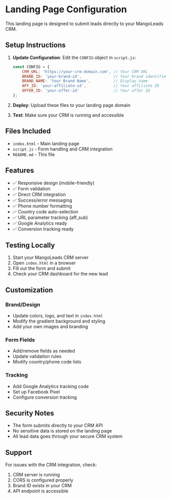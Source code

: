 # Landing Page Configuration

This landing page is designed to submit leads directly to your MangoLeads CRM.

## Setup Instructions

1. **Update Configuration**: Edit the `CONFIG` object in `script.js`:
   ```javascript
   const CONFIG = {
       CRM_URL: 'https://your-crm-domain.com', // Your CRM URL
       BRAND_ID: 'your-brand-id',              // Your brand identifier
       BRAND_NAME: 'Your Brand Name',          // Display name
       AFF_ID: 'your-affiliate-id',            // Your affiliate ID
       OFFER_ID: 'your-offer-id'               // Your offer ID
   };
   ```

2. **Deploy**: Upload these files to your landing page domain

3. **Test**: Make sure your CRM is running and accessible

## Files Included

- `index.html` - Main landing page
- `script.js` - Form handling and CRM integration
- `README.md` - This file

## Features

- ✅ Responsive design (mobile-friendly)
- ✅ Form validation
- ✅ Direct CRM integration
- ✅ Success/error messaging
- ✅ Phone number formatting
- ✅ Country code auto-selection
- ✅ URL parameter tracking (aff_sub)
- ✅ Google Analytics ready
- ✅ Conversion tracking ready

## Testing Locally

1. Start your MangoLeads CRM server
2. Open `index.html` in a browser
3. Fill out the form and submit
4. Check your CRM dashboard for the new lead

## Customization

### Brand/Design
- Update colors, logo, and text in `index.html`
- Modify the gradient background and styling
- Add your own images and branding

### Form Fields
- Add/remove fields as needed
- Update validation rules
- Modify country/phone code lists

### Tracking
- Add Google Analytics tracking code
- Set up Facebook Pixel
- Configure conversion tracking

## Security Notes

- The form submits directly to your CRM API
- No sensitive data is stored on the landing page
- All lead data goes through your secure CRM system

## Support

For issues with the CRM integration, check:
1. CRM server is running
2. CORS is configured properly
3. Brand ID exists in your CRM
4. API endpoint is accessible

